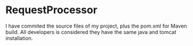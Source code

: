 # RequestProcessor
I have commited the source files of my project, plus the pom.xml for Maven build.
All developers is considered they have the same java and tomcat installation.
